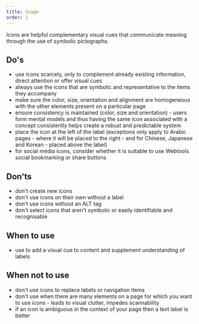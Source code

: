 ```yaml
---
title: Usage
order: 1
---
```

Icons are helpful complementary visual cues that communicate meaning through the use of symbolic pictographs.

## Do's

- use icons scarcely, only to complement already existing information, direct attention or offer visual cues
- always use the icons that are symbolic and representative to the items they accompany
- make sure the color, size, orientation and alignment are homogeneous with the other elements present on a particular page
- ensure consistency is maintained (color, size and orientation) - users form mental models and thus having the same icon associated with a concept consistently helps create a robust and predictable system
- place the icon at the left of the label (exceptions only apply to Arabic pages - where it will be placed to the right - and for Chinese, Japanese and Korean - placed above the label)
- for social media icons, consider whether it is suitable to use Webtools social bookmarking or share buttons

## Don'ts

- don't create new icons
- don't use icons on their own without a label
- don't use icons without an ALT tag
- don't select icons that aren't symbolic or easily identifiable and recognisable

## When to use

- use to add a visual cue to content and supplement understanding of labels

## When not to use

- don't use icons to replace labels or navigation items
- don't use when there are many elements on a page for which you want to use icons - leads to visual clutter, impedes scannability
- if an icon is ambiguous in the context of your page then a text label is better
